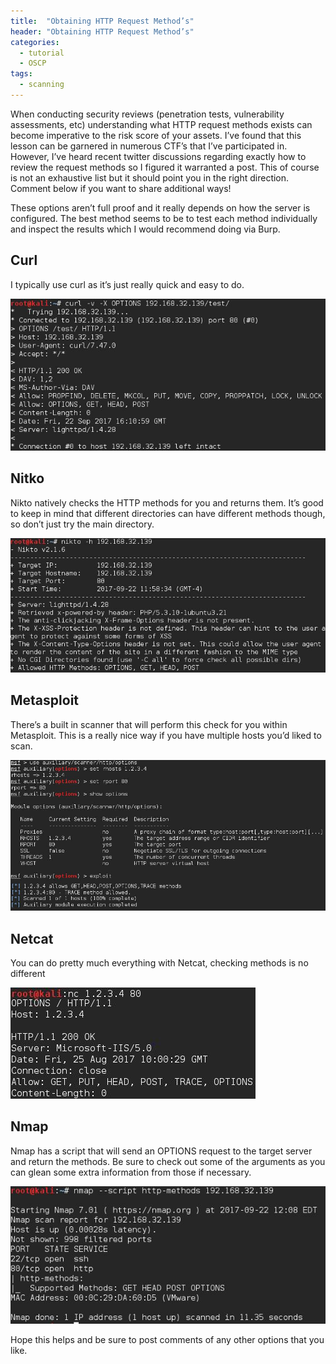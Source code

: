 ```yaml
---
title:  "Obtaining HTTP Request Method’s"
header: "Obtaining HTTP Request Method’s"
categories: 
  - tutorial
  - OSCP
tags:
  - scanning
---
```


When conducting security reviews (penetration tests, vulnerability assessments, etc) understanding what HTTP request methods exists can become imperative to the risk score of your assets. I’ve found that this lesson can be garnered in numerous CTF’s that I’ve participated in. However, I’ve heard recent twitter discussions regarding exactly how to review the request methods so I figured it warranted a post. This of course is not an exhaustive list but it should point you in the right direction. Comment below if you want to share additional ways!  

These options aren’t full proof and it really depends on how the server is configured. The best method seems to be to test each method individually and inspect the results which I would recommend doing via Burp. 

## Curl  

I typically use curl as it’s just really quick and easy to do.  

![Curl Example](/assets/images/httpmethodcurl.jpg)  

## Nitko  

Nikto natively checks the HTTP methods for you and returns them. It’s good to keep in mind that different directories can have different methods though, so don’t just try the main directory.  

![Nikto Example](/assets/images/httpmethodnikto.jpg)  

## Metasploit  

There’s a built in scanner that will perform this check for you within Metasploit. This is a really nice way if you have multiple hosts you’d liked to scan.  

![Metasploit Example](/assets/images/httpmethodmeta.jpg)  

## Netcat  

You can do pretty much everything with Netcat, checking methods is no different  

![Netcat Example](/assets/images/httpmethodnetcat.jpg)  

## Nmap  

Nmap has a script that will send an OPTIONS request to the target server and return the methods. Be sure to check out some of the arguments as you can glean some extra information from those if necessary.  

![Nmap Example](/assets/images/httpmethodnmap.jpg)  

Hope this helps and be sure to post comments of any other options that you like.